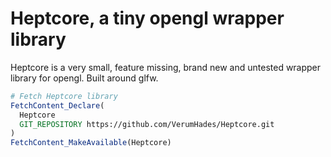 # Heptcore, a tiny opengl wrapper library

Heptcore is a very small, feature missing, brand new and untested wrapper library for opengl.
Built around glfw. 

```cmake
# Fetch Heptcore library
FetchContent_Declare(
  Heptcore
  GIT_REPOSITORY https://github.com/VerumHades/Heptcore.git
)
FetchContent_MakeAvailable(Heptcore)
```